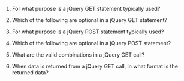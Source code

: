 1) For what purpose is a jQuery GET statement typically used?

2) Which of the following are optional in a jQuery GET statement?

3) For what purpose is a jQuery POST statement typically used?

4) Which of the following are optional in a jQuery POST statement?

5) What are the valid combinations in a jQuery GET call?

6) When data is returned from a jQuery GET call, in what format is the returned data?
